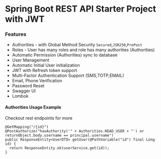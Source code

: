# Spring Boot REST API Starter Project with JWT

### Features
* Authorities - with Global Method Security `Secured`,`JSR250`,`PrePost`
* Roles - User has many roles and role has many authorities (Authorities)
* Automatic Permission (Authorities) sync to database
* User Management
* Automatic Initial User initialization
* JWT with Refresh token support
* Multi-Factor Authentication Support (SMS,TOTP,EMAIL)
* Email, Phone Verification
* Password Reset
* Swagger UI
* Lombok 


#### Authorities Usage Example
Checkout rest endpoints for more
```
@GetMapping("/{id}")
@PostAuthorize("hasAuthority('" + Authorities.READ_USER + "') or returnObject.body.username == principal.username")
public ResponseEntity<UserDTO> getUser(@PathVariable("id") final Long id) {
  return ResponseEntity.ok(userService.get(id));
}
```
